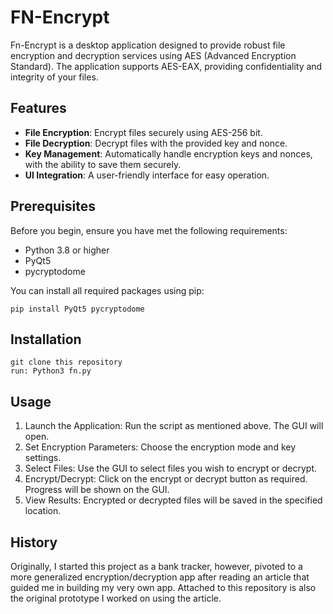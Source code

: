 # FN-Encrypt

Fn-Encrypt is a desktop application designed to provide robust file encryption and decryption services using AES (Advanced Encryption Standard). The application supports AES-EAX, providing confidentiality and integrity of your files.

## Features

- **File Encryption**: Encrypt files securely using AES-256 bit.
- **File Decryption**: Decrypt files with the provided key and nonce.
- **Key Management**: Automatically handle encryption keys and nonces, with the ability to save them securely.
- **UI Integration**: A user-friendly interface for easy operation.

## Prerequisites

Before you begin, ensure you have met the following requirements:
- Python 3.8 or higher
- PyQt5
- pycryptodome

You can install all required packages using pip:

```
pip install PyQt5 pycryptodome
```

## Installation

```
git clone this repository
run: Python3 fn.py
```

## Usage

1) Launch the Application: Run the script as mentioned above. The GUI will open.
2) Set Encryption Parameters: Choose the encryption mode and key settings.
3) Select Files: Use the GUI to select files you wish to encrypt or decrypt.
4) Encrypt/Decrypt: Click on the encrypt or decrypt button as required. Progress will be shown on the GUI.
5) View Results: Encrypted or decrypted files will be saved in the specified location.

## History

Originally, I started this project as a bank tracker, however, pivoted to a more generalized encryption/decryption app after reading an article that guided me in building my very own app. Attached to this repository is also the original prototype I worked on using the article. 
